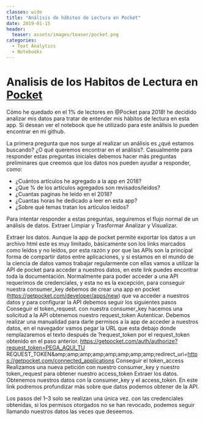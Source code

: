 ```yaml
---
classes: wide
title: "Análisis de hábitos de Lectura en Pocket"
date: 2019-01-15
header:
  teaser: assets/images/teaser/pocket.png
categories:
  - Text Analytics
  - Notebooks
---
```


# Analisis de los Habitos de Lectura en  [Pocket](https://getpocket.com/)

Cómo he quedado en el 1% de lectores en @Pocket para 2018! he decidido analizar mis datos para tratar de entender mis hábitos de lectura en esta app. Si desean ver el notebook que he utilizado para este análisis lo pueden encontrar en mi github.

La primera pregunta que nos surge al realizar un análisis es ¿qué estamos buscando? ¿O qué queremos encontrar en el análisis?. Casualmente para responder estas preguntas iniciales debemos hacer más preguntas preliminares que creemos que los datos nos pueden ayudar a responder, como:
- ¿Cuántos artículos he agregado a la app en 2018?
- ¿Que % de los artículos agregados son revisados/leídos?
- ¿Cuantas paginas he leído en el 2018?
- ¿Cuantas horas he dedicado a leer en esta app?
- ¿Sobre qué temas tratan los artículos leídos?

Para intentar responder a estas preguntas, seguiremos el flujo normal de un análisis de datos.
Extraer
Limpiar y Trasformar
Analizar y Visualizar.

Extraer los datos.
Aunque la app de pocket permite exportar los datos a un archivo html este es muy limitado, básicamente son los links marcados como leídos y no leídos, por esta razón y por que las APIs son la principal forma de compartir datos entre aplicaciones, y si estamos en el mundo de la ciencia de datos vamos trabajar regularmente con ellas vamos a utilizar la API de pocket para acceder a nuestros datos, en este link puedes encontrar toda la documentación. Normalmente para poder acceder a una API requerimos de credenciales, y esta no es la excepción, para conseguir nuestra consumer_key debemos de crear una app en pocket (https://getpocket.com/developer/apps/new) que va acceder a nuestros datos y para configurar la API debemos seguir los siguientes pasos
Conseguir el token_request. con nuestra consumer_key hacemos una solicitud a la API obtenemos nuestro request_token
Autenticar. Debemos realizar una manualidad para darle permisos a la app de acceder a nuestros datos, en el navegador vamos pegar la URL que esta debajo donde remplazaremos el texto después de ?request_token por el request_token obtenido en el paso anterior. https://getpocket.com/auth/authorize?request_token=PEGA_AQUI_TU REQUEST_TOKEN&amp;amp;amp;amp;amp;amp;amp;amp;amp;redirect_uri=https://getpocket.com/connected_applications
Conseguir el token_access Realizamos una nueva petición con nuestro consumer_key y nuestro token_request para obtener nuestro access_token
Extraer los datos. Obtenemos nuestros datos con la consumer_key y el access_token. En este link podremos profundizar más sobre que datos podemos obtener de la API.

Los pasos del 1–3 solo se realizan una única vez. con las credenciales obtenidas, si los permisos otorgados no se han revocado, podemos seguir llamando nuestros datos las veces que deseemos.
